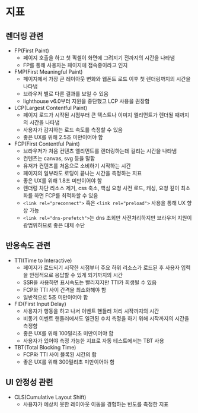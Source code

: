 # 지표

## 렌더링 관련

- FP(First Paint)
  - 페이지 호출을 하고 첫 픽셀이 화면에 그려지기 전까지의 시간을 나타냄
  - FP를 통해 사용자는 페이지에 접속중이라고 인지
- FMP(First Meaningful Paint)
  - 페이지에서 가장 큰 레이아웃 변화와 웹폰트 로드 이후 첫 렌더링까지의 시간을 나타냄
  - 브라우저 별로 다른 결과를 보일 수 있음
  - lighthouse v6.0부터 지원을 중단했고 LCP 사용을 권장함
- LCP(Largest Contentful Paint)
  - 페이지 로드가 시작된 시점부터 큰 텍스트나 이미지 엘리먼트가 렌더될 때까지의 시간을 나타냄
  - 사용자가 감지하는 로드 속도를 측정할 수 있음
  - 좋은 UX를 위해 2.5초 미만이어야 함
- FCP(First Contentful Paint)
  - 브라우저가 처음 컨텐츠 엘리먼트를 렌더링하는데 걸리는 시간을 나타냄
  - 컨텐츠는 canvas, svg 등을 말함
  - 유저가 컨텐츠를 처음으로 소비하기 시작하는 시간
  - 페이지의 일부라도 로딩이 끝나는 시간을 측정하는 지표
  - 좋은 UX를 위해 1.8초 미만이어야 함
  - 렌더링 차단 리소스 제거, css 축소, 핵심 요청 사전 로드, 캐싱, 요청 깊이 최소화를 하면 FCP를 최적화할 수 있음
  - `<link rel="preconnect">` 혹은 `<link rel="preload">` 사용을 통해 UX 향상 가능
  - `<link rel="dns-prefetch">`는 dns 조회만 사전처리하지만 브라우저 지원이 광범위하므로 좋은 대체 수단

## 반응속도 관련

- TTI(Time to Interactive)
  - 페이지가 로드되기 시작한 시점부터 주요 하위 리소스가 로드된 후 사용자 입력을 안정적으로 응답할 수 있게 되기까지의 시간
  - SSR을 사용하면 표시속도는 빨리지지만 TTI가 희생될 수 있음
  - FCP와 TTI 사이 간격을 최소화해야 함
  - 일반적으로 5초 미만이어야 함
- FID(First Input Delay)
  - 사용자가 행동을 하고 나서 이벤트 핸들러 처리 시작까지의 시간
  - 비동기 이벤트 핸들러에서도 일관된 수치 측정을 하기 위해 시작까지의 시간을 측정함
  - 좋은 UX를 위해 100밀리초 미만이어야 함
  - 사용자가 있어야 측정 가능한 지표로 자동 테스트에서는 TBT 사용
- TBT(Total Blocking Time)
  - FCP와 TTI 사이 블록된 시간의 합
  - 좋은 UX를 위해 300밀리초 미만이어야 함

## UI 안정성 관련

- CLS(Cumulative Layout Shift)
  - 사용자가 예상치 못한 레이아웃 이동을 경험하는 빈도를 측정한 지표
